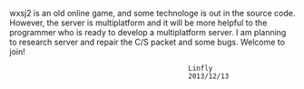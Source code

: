    wxsj2 is an old online game, and some technologe is out in the source code. However, the server is multiplatform and it will be more helpful to the programmer who is ready to develop a multiplatform server.
   I am planning to research server and repair the C/S packet and some bugs. 
   Welcome to join!

                                                Linfly
                                                2013/12/13
